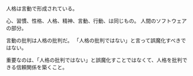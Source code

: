 人格は言動で形成されている。

心、習慣、性格、人格、精神、言動、行動、は同じもの。
人間のソフトウェアの部分。

言動の批判は人格の批判だ。
「人格の批判ではない」と言って誤魔化すべきではない。

重要なのは、「人格の批判ではない」と誤魔化すことではなくて、人格を批判できる信頼関係を築くこと。
